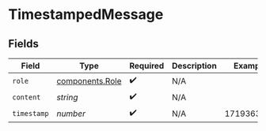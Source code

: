 # TimestampedMessage


## Fields

| Field                                              | Type                                               | Required                                           | Description                                        | Example                                            |
| -------------------------------------------------- | -------------------------------------------------- | -------------------------------------------------- | -------------------------------------------------- | -------------------------------------------------- |
| `role`                                             | [components.Role](../../models/components/role.md) | :heavy_check_mark:                                 | N/A                                                |                                                    |
| `content`                                          | *string*                                           | :heavy_check_mark:                                 | N/A                                                |                                                    |
| `timestamp`                                        | *number*                                           | :heavy_check_mark:                                 | N/A                                                | 1719363309                                         |